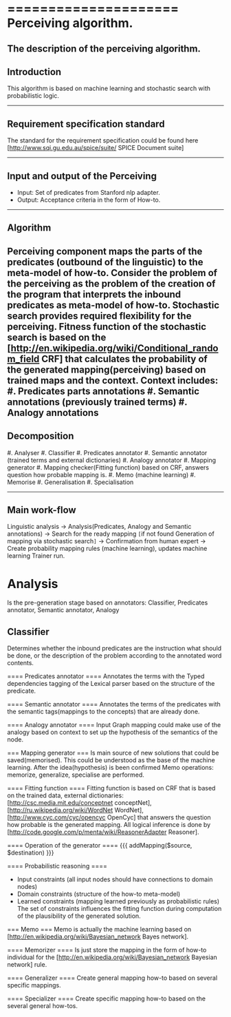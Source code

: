=====================
Perceiving algorithm.
=====================
The description of the perceiving algorithm.
-----------------
Introduction 
-----------------
This algorithm is based on machine learning and  stochastic search with probabilistic logic.

---------------------------------------
Requirement specification standard 
---------------------------------------
The standard for the requirement specification could be found here
[http://www.sqi.gu.edu.au/spice/suite/ SPICE Document suite]

---------------------------------------
Input and output of the Perceiving
---------------------------------------

 - Input: Set of predicates from Stanford nlp adapter.
 - Output: Acceptance criteria in the form of How-to.
---------------
Algorithm 
---------------
Perceiving component maps the parts of the predicates (outbound of the linguistic) to the meta-model of how-to. 
Consider the problem of the perceiving as the problem of the creation of the program that interprets the inbound predicates as meta-model of how-to. 
Stochastic search provides required flexibility for the perceiving.
Fitness function of the stochastic search is based on the [http://en.wikipedia.org/wiki/Conditional_random_field CRF] that calculates the probability of the generated mapping(perceiving) based on trained maps and the context.
Context includes:
 #. Predicates parts annotations
 #. Semantic annotations (previously trained terms)
 #. Analogy annotations
-----------------
Decomposition 
-----------------
 #. Analyser 
  #. Classifier
  #. Predicates annotator 
  #. Semantic annotator (trained terms and external dictionaries)
  #. Analogy annotator
 #. Mapping generator
  #. Mapping checker(Fitting function) based on CRF, answers question how probable mapping is.
 #. Memo (machine learning)
  #. Memorise
  #. Generalisation
  #. Specialisation

-----------------
Main work-flow
-----------------
Linguistic analysis -> Analysis(Predicates, Analogy and Semantic annotations) -> Search for the ready mapping `[`if not found Generation of mapping via stochastic search`]` -> Confirmation from human expert -> Create probability mapping rules (machine learning), updates machine learning Trainer run.

Analysis
===========
Is the pre-generation stage based on annotators: Classifier, Predicates annotator, Semantic annotator, Analogy 

Classifier
------------
Determines whether the inbound predicates are the instruction what should be done, or the description of the problem according to the annotated word contents.

==== Predicates annotator ====
Annotates the terms with the Typed dependencies tagging of the Lexical parser based on the structure of the predicate.

==== Semantic annotator ====
Annotates the terms of the predicates with the semantic tags(mappings to the concepts) that are already done.

==== Analogy annotator ====
Input Graph mapping could make use of the analogy based on context to set up the hypothesis of the semantics of the node.

=== Mapping generator  ===
Is main source of new solutions that could be saved(memorised). This could be understood as the base of the machine learning. After the idea(hypothesis) is been confirmed Memo operations: memorize, generalize, specialise are performed.

==== Fitting function ====
Fitting function is based on CRF that is based on the trained data, external dictionaries: [http://csc.media.mit.edu/conceptnet conceptNet], [http://ru.wikipedia.org/wiki/WordNet WordNet], [http://www.cyc.com/cyc/opencyc OpenCyc] that answers the question how probable is the generated mapping. All logical inference is done by [http://code.google.com/p/menta/wiki/ReasonerAdapter Reasoner].

==== Operation of the generator ====
{{{
addMapping($source, $destination) 
}}}

==== Probabilistic reasoning ====
 * Input constraints (all input nodes should have connections to domain nodes)
 * Domain constraints (structure of the how-to meta-model)
 * Learned constraints (mapping learned previously as probabilistic rules)
The set of constraints influences the fitting function during computation of the plausibility of the generated solution.

=== Memo ===
Memo is actually the machine learning based on [http://en.wikipedia.org/wiki/Bayesian_network Bayes network].

==== Memorizer ====
Is just store the mapping in the form of how-to individual for the [http://en.wikipedia.org/wiki/Bayesian_network Bayesian network] rule.

==== Generalizer ====
Create general mapping how-to based on several specific mappings.

==== Specializer ====
Create specific mapping how-to based on the several general how-tos.
